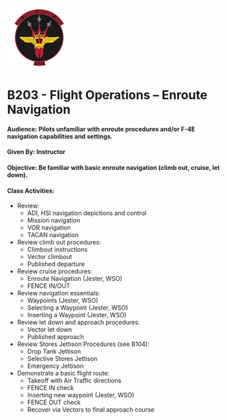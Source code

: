 ![JTAF Logo](../img/Logo.png)

# B203 - Flight Operations – Enroute Navigation

#### Audience: Pilots unfamiliar with enroute procedures and/or F-4E navigation capabilities and settings.
#### Given By: Instructor
#### Objective: Be familiar with basic enroute navigation (climb out, cruise, let down).

#### Class Activities:
  * Review:
	+ ADI, HSI navigation depictions and control
	+ Mission navigation
	+ VOR navigation
	+ TACAN navigation
  * Review climb out procedures:
	+ Climbout instructions
	+ Vector climbout
	+ Published departure
  * Review cruise procedures:
	+ Enroute Navigation (Jester, WSO)
	+ FENCE IN/OUT
  * Review navigation essentials:
	+ Waypoints (Jester, WSO)
	+ Selecting a Waypoint (Jester, WSO)
	+ Inserting a Waypoint (Jester, WSO)
  * Review let down and approach procedures:
	+ Vector let down
	+ Published approach
  * Review Stores Jettison Procedures (see B104):
	+ Drop Tank Jettison
	+ Selective Stores Jettison
	+ Emergency Jettison
  * Demonstrate a basic flight route:
	+ Takeoff with Air Traffic directions
	+ FENCE IN check
	+ Inserting new waypoint (Jester, WSO)
	+ FENCE OUT check
	+ Recover via Vectors to final approach course